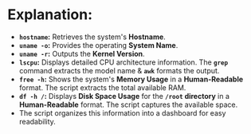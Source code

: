<!-- @format -->

# Explanation:

- **`hostname`:** Retrieves the system's **Hostname**.
- **`uname -o`:** Provides the operating **System Name**.
- **`uname -r`:** Outputs the **Kernel Version**.
- **`lscpu`:** Displays detailed CPU architecture information. The **`grep`** command extracts the model name & **`awk`** formats the output.
- **`free -h`:** Shows the system's **Memory Usage** in a **Human-Readable** format. The script extracts the total available RAM.
- **`df -h /`:** Displays **Disk Space Usage** for the **`/root` directory** in a **Human-Readable** format. The script captures the available space.
- The script organizes this information into a dashboard for easy readability.
